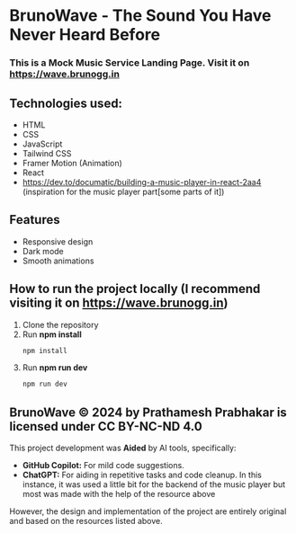 # BrunoWave -  The Sound You Have Never Heard Before

### This is a Mock Music Service Landing Page. Visit it on https://wave.brunogg.in

## Technologies used:
- HTML
- CSS
- JavaScript
- Tailwind CSS
- Framer Motion (Animation)
- React
- https://dev.to/documatic/building-a-music-player-in-react-2aa4 (inspiration for the music player part[some parts of it])

## Features
- Responsive design
- Dark mode
- Smooth animations

## How to run the project locally (I recommend visiting it on https://wave.brunogg.in)
1. Clone the repository
2. Run **npm install**
    ```bash
    npm install
    ```
3. Run **npm run dev**
    ```bash
    npm run dev
    ```

## BrunoWave © 2024 by Prathamesh Prabhakar is licensed under CC BY-NC-ND 4.0 

This project development was **Aided** by AI tools, specifically:

* **GitHub Copilot:** For mild code suggestions.
* **ChatGPT:** For aiding in repetitive tasks and code cleanup. In this instance, it was used a little bit for the backend of the music player but most was made with the help of the resource above

However, the design and implementation of the project are entirely original and based on the resources listed above.
